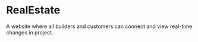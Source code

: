 # RealEstate
A website where all builders and customers can connect and view real-time changes in project. 
